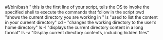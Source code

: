 #!/bin/bash " this is the first line of your script, tells the OS to invoke the specified shell to execute the commands that follow in the script
pwd "shows the current directory you are working in "
ls  "used to list the content in your cureent directory"
cd -  "changes the working directory to the user’s home directory"
ls -l "displays the current directory content in a long format"
ls -a "Display current directory contents, including hidden files"
